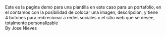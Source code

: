 Este es la pagina demo para una plantilla en este caso para un portafolio, en el contamos con la posibilidad de colocar una imagen, descripcion, y tiene 4 botones para redirecionar a redes sociales o el sitio web que se desee, totalmente personalizable
<br>By Jose Nieves
